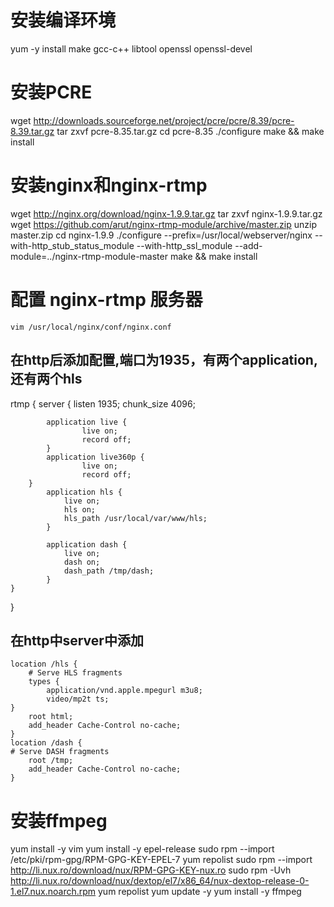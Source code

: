 
# 安装编译环境
yum -y install make gcc-c++ libtool  openssl openssl-devel
# 安装PCRE
wget http://downloads.sourceforge.net/project/pcre/pcre/8.39/pcre-8.39.tar.gz
tar zxvf pcre-8.35.tar.gz
cd pcre-8.35
./configure
make && make install
# 安装nginx和nginx-rtmp
wget http://nginx.org/download/nginx-1.9.9.tar.gz
tar zxvf nginx-1.9.9.tar.gz
wget https://github.com/arut/nginx-rtmp-module/archive/master.zip
unzip master.zip
cd nginx-1.9.9
./configure --prefix=/usr/local/webserver/nginx --with-http_stub_status_module --with-http_ssl_module --add-module=../nginx-rtmp-module-master
make && make install
# 配置 nginx-rtmp 服务器
    vim /usr/local/nginx/conf/nginx.conf
## 在http后添加配置,端口为1935，有两个application,还有两个hls
rtmp {
    server {
            listen 1935;
            chunk_size 4096;

            application live {
                    live on;
                    record off;
            }
            application live360p {
                    live on;
                    record off;
        }
            application hls {
                live on;
                hls on;
                hls_path /usr/local/var/www/hls;
            }

            application dash {
                live on;
                dash on;
                dash_path /tmp/dash;
            }
    }
}
## 在http中server中添加
    location /hls {
        # Serve HLS fragments
        types {
            application/vnd.apple.mpegurl m3u8;
            video/mp2t ts;
    }
        root html;
        add_header Cache-Control no-cache;
    }
    location /dash {
    # Serve DASH fragments
        root /tmp;
        add_header Cache-Control no-cache;
    }


# 安装ffmpeg
yum install -y vim
yum install -y epel-release 
sudo rpm --import /etc/pki/rpm-gpg/RPM-GPG-KEY-EPEL-7
yum repolist 
sudo rpm --import http://li.nux.ro/download/nux/RPM-GPG-KEY-nux.ro 
sudo rpm -Uvh http://li.nux.ro/download/nux/dextop/el7/x86_64/nux-dextop-release-0-1.el7.nux.noarch.rpm
yum repolist 
yum update -y
yum install -y ffmpeg


































